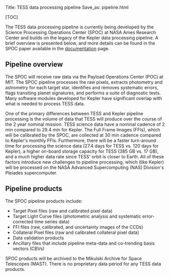 Title: TESS data processing pipeline
Save_as: pipeline.html

[TOC]

The TESS data processing pipeline is currently being developed by the Science Processing Operations Center (SPOC) at NASA Ames Research Center and builds on the legacy of the Kepler data processing pipeline. A brief overview is presented below, and more details can be found in the SPOC paper available in the [documentation](documentation.html) page.

## Pipeline overview

The SPOC will receive raw data via the Payload Operations Center (POC) at MIT. The SPOC pipeline processes the raw pixels, extracts photometry and astrometry for each target star, identifies and removes systematic errors, flags transiting planet signatures, and performs a suite of diagnostic tests. Many software modules developed for Kepler have significant overlap with what is needed to process TESS data. 

One of the primary differences between TESS and Kepler pipeline processing is the volume of data that TESS will produce over the course of the 2 year nominal mission. TESS science data have a nominal cadence of 2 min compared to 29.4 min for Kepler. The Full Frame Images (FFIs), which will be calibrated by the SPOC, are collected at 30 min cadence compared to Kepler's monthly FFIs. Furthermore, there will be a faster turn-around time for processing the science data (27.4 days for TESS vs. 120 days for Kepler), a higher on-board storage capacity for TESS (385 GB vs. 17 GB), and a much higher data rate since  TESS' orbit is closer to Earth. All of these factors introduce new challenges to pipeline processing, which (like Kepler) will be processed on the NASA Advanced Supercomputing (NAS) Division's Pleiades supercomputer.



## Pipeline products

The SPOC pipeline products include:

* Target Pixel files (raw and calibrated pixel data)
* Target Light Curve files (photometric analysis and systematic error-corrected time series data)
* FFI files (raw, calibrated, and uncertainty images of the CCDs)
* Collateral Pixel files (raw and calibrated collateral pixel data)
* Data validation products
* Ancillary files that include pipeline meta-data and co-trending basis vectors (CBVs)

SPOC products will be archived to the Mikulski Archive for Space Telescopes (MAST). There is no proprietary data period for any TESS data products.


